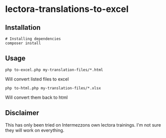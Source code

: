 # lectora-translations-to-excel

## Installation

```
# Installing dependencies
composer install
```

## Usage
```
php to-excel.php my-translation-files/*.html
```
Will convert listed files to excel

```
php to-html.php my-translation-files/*.xlsx
```
Will convert them back to html

## Disclaimer
This has only been tried on Intermezzons own lectora trainings. I'm not sure they will work on everything.
